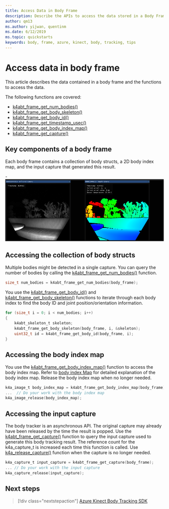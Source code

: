 ```yaml
---
title: Access Data in Body Frame
description: Describe the APIs to access the data stored in a Body Frame
author: qm13
ms.author: yijwan, quentinm
ms.date: 6/12/2019
ms.topic: quickstarts
keywords: body, frame, azure, kinect, body, tracking, tips
---
```


# Access data in body frame

This article describes the data contained in a body frame and the functions to access the data.

The following functions are covered:

- [k4abt_frame_get_num_bodies()](https://microsoft.github.io/Azure-Kinect-Sensor-SDK/master/index.html)
- [k4abt_frame_get_body_skeleton()](https://microsoft.github.io/Azure-Kinect-Sensor-SDK/master/index.html)
- [k4abt_frame_get_body_id()](https://microsoft.github.io/Azure-Kinect-Sensor-SDK/master/index.html)
- [k4abt_frame_get_timestamp_usec()](https://microsoft.github.io/Azure-Kinect-Sensor-SDK/master/index.html)
- [k4abt_frame_get_body_index_map()](https://microsoft.github.io/Azure-Kinect-Sensor-SDK/master/index.html)
- [k4abt_frame_get_capture()](https://microsoft.github.io/Azure-Kinect-Sensor-SDK/master/index.html)

## Key components of a body frame

Each body frame contains a collection of body structs, a 2D body index map, and the input capture that generated this result.

-![Body Frame Components](./media/how-to-guides/depth-camera.png)

## Accessing the collection of body structs

Multiple bodies might be detected in a single capture. You can query the number of bodies by calling the [k4abt_frame_get_num_bodies()](https://microsoft.github.io/Azure-Kinect-Sensor-SDK/master/index.html) function.

```C
size_t num_bodies = k4abt_frame_get_num_bodies(body_frame);
```

You use the [k4abt_frame_get_body_id()](https://microsoft.github.io/Azure-Kinect-Sensor-SDK/master/index.html) and [k4abt_frame_get_body_skeleton()](https://microsoft.github.io/Azure-Kinect-Sensor-SDK/master/index.html) functions to iterate through each body index to find the body ID and joint position/orientation information.

```C
for (size_t i = 0; i < num_bodies; i++)
{
    k4abt_skeleton_t skeleton;
    k4abt_frame_get_body_skeleton(body_frame, i, &skeleton);
    uint32_t id = k4abt_frame_get_body_id(body_frame, i);
}
```

## Accessing the body index map

You use the [k4abt_frame_get_body_index_map()](https://microsoft.github.io/Azure-Kinect-Sensor-SDK/master/index.html) function to access the body index map. Refer to  [body index Map](body-index-map.md) for detailed explanation of the body index map. Release the body index map when no longer needed.

```C
k4a_image_t body_index_map = k4abt_frame_get_body_index_map(body_frame);
...  // Do your work with the body index map
k4a_image_release(body_index_map);
```

## Accessing the input capture

The body tracker is an asynchronous API. The original capture may already have been released by the time the result is popped. Use the [k4abt_frame_get_capture()](https://microsoft.github.io/Azure-Kinect-Sensor-SDK/master/index.html) function to query the 
input capture used to generate this body tracking result. The reference count for the k4a_capture_t is increased each time this function is called. Use [k4a_release_capture()](https://microsoft.github.io/Azure-Kinect-Sensor-SDK/master/index.html) function when the capture is no longer needed.

```C
k4a_capture_t input_capture = k4abt_frame_get_capture(body_frame);
... // Do your work with the input capture
k4a_capture_release(input_capture);
```

## Next steps

> [!div class="nextstepaction"]
>[Azure Kinect Body Tracking SDK](https://microsoft.github.io/Azure-Kinect-Sensor-SDK/master/index.html)